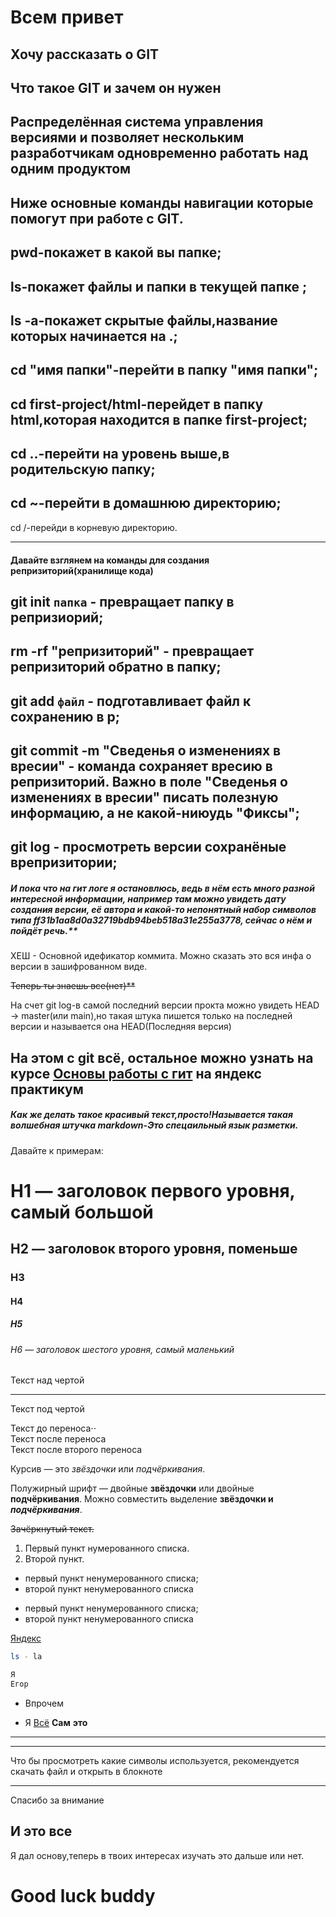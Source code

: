 # Всем привет
Хочу рассказать о GIT
----
## Что такое GIT и зачем он нужен 
Распределённая система управления версиями и позволяет нескольким разработчикам одновременно работать над одним продуктом
----
## Ниже основные команды навигации которые помогут при работе с GIT.
pwd-покажет в какой вы папке;
--
ls-покажет файлы и папки в текущей папке ;
--
ls -a-покажет скрытые файлы,название которых начинается на .;
--
cd "имя папки"-перейти в папку "имя папки";
--
cd first-project/html-перейдет в папку html,которая находится в папке first-project;
--
cd ..-перейти на уровень выше,в родительскую папку;
--
cd ~-перейти в домашнюю директорию;
--
cd /-перейди в корневую директорию.

----
#### Давайте взглянем на команды для создания репризиторий(хранилище кода)
 git init `папка` - превращает папку в репризиорий;
 --
 rm -rf "репризиторий" - превращает репризиторий обратно в папку; 
 --
 git add `файл` - подготавливает файл к сохранению в р;
 --
 git commit -m "Сведенья о изменениях в вресии" - команда сохраняет вресию в репризиторий. Важно в поле "Сведенья о изменениях в вресии" писать полезную информацию, а не какой-ниюудь "Фиксы";
 --
 git log - просмотреть версии сохранёные  врепризитории;
 --

##### И пока что на гит логе я остановлюсь, ведь в нём есть много разной интересной информации, например там можно увидеть дату создания версии, её автора и какой-то непонятный набор символов типа ff31b1aa8d0a32719bdb94beb518a31e255a3778, сейчас о нём и пойдёт речь.**
ХЕШ - Основной идефикатор коммита. Можно сказать это вся инфа о версии в зашифрованном виде.

~~Теперь ты знаешь все(нет)**~~

На счет git log-в самой последний версии прокта можно увидеть HEAD -> master(или main),но такая штука пишется только на последней версии и называется она HEAD(Последняя версия)

На этом с git всё, остальное можно узнать на курсе [Основы работы с гит](https://practicum.yandex.ru/profile/git-basics/?from=catalog) на яндекс практикум 
----
##### Как же делать такое красивый текст,просто!Называется такая волшебная штучка markdown-Это спецаильный язык разметки.
Давайте к примерам:
# H1 — заголовок первого уровня, самый большой
## H2 — заголовок второго уровня, поменьше
### H3
#### H4
##### H5
###### H6 — заголовок шестого уровня, самый маленький 

Текст над чертой

---

Текст под чертой 

Текст до переноса⋅⋅  
Текст после переноса <br>
Текст после второго переноса 

Курсив — это *звёздочки* или _подчёркивания_. 

Полужирный шрифт — двойные **звёздочки** или двойные __подчёркивания__.
Можно совместить выделение **звёздочки и _подчёркивания_**. 

~~Зачёркнутый текст.~~ 

1. Первый пункт нумерованного списка.
2. Второй пункт. 

* первый пункт ненумерованного списка;
* второй пункт ненумерованного списка

- первый пункт ненумерованного списка;
- второй пункт ненумерованного списка 

[Яндекс](https://www.yandex.ru "Я Yandex!") 

```bash
ls - la
```
```html
Я
Егор
```  
* Впрочем
- Я
[Всё](https://www.yandex.ru)
**Сам**
__это__

---
----

Что бы просмотреть какие символы используется, рекомендуется скачать файл и открыть в блокноте

----
Спасибо за внимание
## И это все
Я дал основу,теперь в твоих интересах изучать это дальше или нет.
# Good luck buddy
